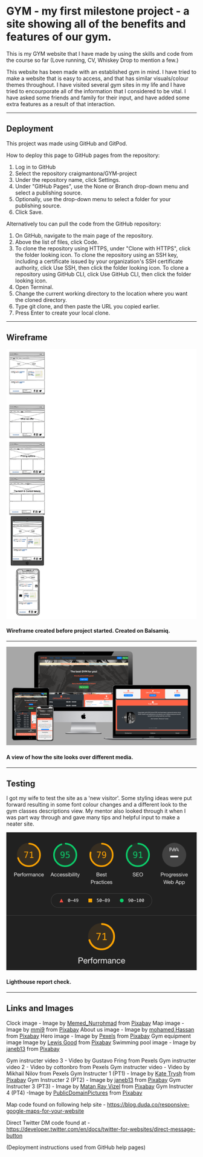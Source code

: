 # GYM - my first milestone project - a site showing all of the benefits and features of our gym.

This is my GYM website that I have made by using the skills and code from the course so far (Love running, CV, Whiskey Drop to mention a few.)

This website has been made with an established gym in mind. I have tried to make a website that is easy to access, and that has similar visuals/colour themes throughout.
I have visited several gym sites in my life and I have tried to encourporate all of the information that I considered to be vital. I have asked some friends and family for their input, and have added some extra features as a result of that interaction.

---

## Deployment

This project was made using GitHub and GitPod.

How to deploy this page to GitHub pages from the repository:

1. Log in to GitHub
2. Select the repository craigmantona/GYM-project
3. Under the repository name, click  Settings.
4. Under "GitHub Pages", use the None or Branch drop-down menu and select a publishing source.
5. Optionally, use the drop-down menu to select a folder for your publishing source.
6. Click Save.

Alternatively tou can pull the code from the GitHub repository:

1. On GitHub, navigate to the main page of the repository.
2. Above the list of files, click  Code.
3. To clone the repository using HTTPS, under "Clone with HTTPS", click the folder looking icon. To clone the repository using an SSH key, including a certificate issued by your organization's SSH certificate authority, click Use SSH, then click the folder looking icon. To clone a repository using GitHub CLI, click Use GitHub CLI, then click the folder looking icon.
4. Open Terminal.
5. Change the current working directory to the location where you want the cloned directory.
6. Type git clone, and then paste the URL you copied earlier.
7. Press Enter to create your local clone.


---
## Wireframe

<img src="/assets/images/GYM-wireframe.png" alt="Image of wireframe created before project started.">

#### Wireframe created before project started. Created on Balsamiq.

---

<img src="/assets/images/Web-page-screenshot.png" alt="Images of site on different media screens."/>

#### A view of how the site looks over different media.

---

## Testing

I got my wife to test the site as a 'new visitor'. Some styling ideas were put forward resulting in some font colour changes and a different look to the gym classes descriptions view.
My mentor also looked through it when I was part way through and gave many tips and helpful input to make a neater site.

<img src="/assets/images/Lighthouse.png" alt="Images of performance from Lighthouse."/>

#### Lighthouse report check.


---

## Links and Images

Clock image - Image by <a href="https://pixabay.com/users/memed_nurrohmad-3307648/?utm_source=link-attribution&amp;utm_medium=referral&amp;utm_campaign=image&amp;utm_content=2579300">Memed_Nurrohmad</a> from <a href="https://pixabay.com/?utm_source=link-attribution&amp;utm_medium=referral&amp;utm_campaign=image&amp;utm_content=2579300">Pixabay</a>
Map image - Image by <a href="https://pixabay.com/users/mmi9-1424200/?utm_source=link-attribution&amp;utm_medium=referral&amp;utm_campaign=image&amp;utm_content=1272165">mmi9</a> from <a href="https://pixabay.com/?utm_source=link-attribution&amp;utm_medium=referral&amp;utm_campaign=image&amp;utm_content=1272165">Pixabay</a>
About us image - Image by <a href="https://pixabay.com/users/mohamed_hassan-5229782/?utm_source=link-attribution&amp;utm_medium=referral&amp;utm_campaign=image&amp;utm_content=3180368">mohamed Hassan</a> from <a href="https://pixabay.com/?utm_source=link-attribution&amp;utm_medium=referral&amp;utm_campaign=image&amp;utm_content=3180368">Pixabay</a>
Hero image - Image by <a href="https://pixabay.com/users/pexels-2286921/?utm_source=link-attribution&amp;utm_medium=referral&amp;utm_campaign=image&amp;utm_content=1867327">Pexels</a> from <a href="https://pixabay.com/?utm_source=link-attribution&amp;utm_medium=referral&amp;utm_campaign=image&amp;utm_content=1867327">Pixabay</a>
Gym equipment image Image by <a href="https://pixabay.com/users/lewisgoodphotos-15859574/?utm_source=link-attribution&amp;utm_medium=referral&amp;utm_campaign=image&amp;utm_content=5030966">Lewis Good</a> from <a href="https://pixabay.com/?utm_source=link-attribution&amp;utm_medium=referral&amp;utm_campaign=image&amp;utm_content=5030966">Pixabay</a>
Swimming pool image - Image by <a href="https://pixabay.com/users/janeb13-725943/?utm_source=link-attribution&amp;utm_medium=referral&amp;utm_campaign=image&amp;utm_content=1185775">janeb13</a> from <a href="https://pixabay.com/?utm_source=link-attribution&amp;utm_medium=referral&amp;utm_campaign=image&amp;utm_content=1185775">Pixabay</a>

Gym instructer video 3 - Video by Gustavo Fring from Pexels <a href="https://www.pexels.com/video/a-group-of-pregnant-women-doing-prenatal-exercises-4110586/"></a>
Gym instructer video 2 - Video by cottonbro from Pexels <a href="https://www.pexels.com/video/sport-child-training-boxer-4752967/"></a>
Gym instructer video - Video by Mikhail Nilov from Pexels <a href="https://www.pexels.com/video/a-group-of-people-inside-the-fitness-gym-6740282/"></a>
Gym Instructer 1 (PT1) - Image by <a href="https://pixabay.com/users/katetrysh-4218753/?utm_source=link-attribution&amp;utm_medium=referral&amp;utm_campaign=image&amp;utm_content=1972698">Kate Trysh</a> from <a href="https://pixabay.com/?utm_source=link-attribution&amp;utm_medium=referral&amp;utm_campaign=image&amp;utm_content=1972698">Pixabay</a>
Gym Instructer 2 (PT2) - Image by <a href="https://pixabay.com/users/janeb13-725943/?utm_source=link-attribution&amp;utm_medium=referral&amp;utm_campaign=image&amp;utm_content=1180062">janeb13</a> from <a href="https://pixabay.com/?utm_source=link-attribution&amp;utm_medium=referral&amp;utm_campaign=image&amp;utm_content=1180062">Pixabay</a>
Gym Instructer 3 (PT3) - Image by <a href="https://pixabay.com/users/matanvizel-5033181/?utm_source=link-attribution&amp;utm_medium=referral&amp;utm_campaign=image&amp;utm_content=2628919">Matan Ray Vizel</a> from <a href="https://pixabay.com/?utm_source=link-attribution&amp;utm_medium=referral&amp;utm_campaign=image&amp;utm_content=2628919">Pixabay</a>
Gym Instructer 4 (PT4) -Image by <a href="https://pixabay.com/users/publicdomainpictures-14/?utm_source=link-attribution&amp;utm_medium=referral&amp;utm_campaign=image&amp;utm_content=18884">PublicDomainPictures</a> from <a href="https://pixabay.com/?utm_source=link-attribution&amp;utm_medium=referral&amp;utm_campaign=image&amp;utm_content=18884">Pixabay</a>




Map code found on following help site - https://blog.duda.co/responsive-google-maps-for-your-website

Direct Twitter DM code found at - https://developer.twitter.com/en/docs/twitter-for-websites/direct-message-button 



(Deployment instructions used from GitHub help pages)